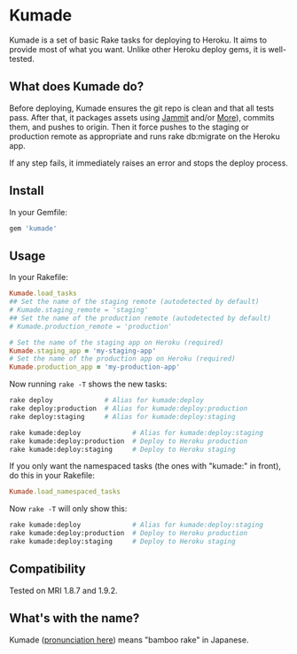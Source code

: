 # Kumade
Kumade is a set of basic Rake tasks for deploying to Heroku. It aims to
provide most of what you want. Unlike other Heroku deploy gems, it is
well-tested.

## What does Kumade do?
Before deploying, Kumade ensures the git repo is clean and that all tests pass.
After that, it packages assets using
[Jammit](http://documentcloud.github.com/jammit/) and/or
[More](https://github.com/cloudhead/more)), commits them, and pushes to
origin. Then it force pushes to the staging or production remote as
appropriate and runs rake db:migrate on the Heroku app.

If any step fails, it immediately raises an error and stops the deploy
process.

## Install
In your Gemfile:

```ruby
gem 'kumade'
```

## Usage
In your Rakefile:

```ruby
Kumade.load_tasks
## Set the name of the staging remote (autodetected by default)
# Kumade.staging_remote = 'staging'
## Set the name of the production remote (autodetected by default)
# Kumade.production_remote = 'production'

# Set the name of the staging app on Heroku (required)
Kumade.staging_app = 'my-staging-app'
# Set the name of the production app on Heroku (required)
Kumade.production_app = 'my-production-app'
```

Now running `rake -T` shows the new tasks:

```bash
rake deploy             # Alias for kumade:deploy
rake deploy:production  # Alias for kumade:deploy:production
rake deploy:staging     # Alias for kumade:deploy:staging

rake kumade:deploy             # Alias for kumade:deploy:staging
rake kumade:deploy:production  # Deploy to Heroku production
rake kumade:deploy:staging     # Deploy to Heroku staging
```

If you only want the namespaced tasks (the ones with "kumade:" in front), do
this in your Rakefile:

```ruby
Kumade.load_namespaced_tasks
```

Now `rake -T` will only show this:

```bash
rake kumade:deploy             # Alias for kumade:deploy:staging
rake kumade:deploy:production  # Deploy to Heroku production
rake kumade:deploy:staging     # Deploy to Heroku staging
```

## Compatibility
Tested on MRI 1.8.7 and 1.9.2.

## What's with the name?
Kumade ([pronunciation here](http://translate.google.com/#ja|en|熊手)) means
"bamboo rake" in Japanese.
